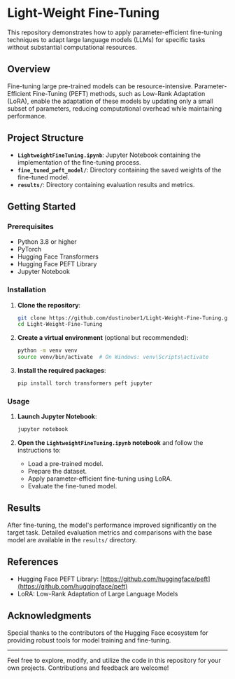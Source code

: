 # Light-Weight Fine-Tuning

This repository demonstrates how to apply parameter-efficient fine-tuning techniques to adapt large language models (LLMs) for specific tasks without substantial computational resources.

## Overview

Fine-tuning large pre-trained models can be resource-intensive. Parameter-Efficient Fine-Tuning (PEFT) methods, such as Low-Rank Adaptation (LoRA), enable the adaptation of these models by updating only a small subset of parameters, reducing computational overhead while maintaining performance.

## Project Structure

- **`LightweightFineTuning.ipynb`**: Jupyter Notebook containing the implementation of the fine-tuning process.
- **`fine_tuned_peft_model/`**: Directory containing the saved weights of the fine-tuned model.
- **`results/`**: Directory containing evaluation results and metrics.

## Getting Started

### Prerequisites

- Python 3.8 or higher
- PyTorch
- Hugging Face Transformers
- Hugging Face PEFT Library
- Jupyter Notebook

### Installation

1. **Clone the repository**:

   ```bash
   git clone https://github.com/dustinober1/Light-Weight-Fine-Tuning.git
   cd Light-Weight-Fine-Tuning
   ```

2. **Create a virtual environment** (optional but recommended):

   ```bash
   python -m venv venv
   source venv/bin/activate  # On Windows: venv\Scripts\activate
   ```

3. **Install the required packages**:

   ```bash
   pip install torch transformers peft jupyter
   ```

### Usage

1. **Launch Jupyter Notebook**:

   ```bash
   jupyter notebook
   ```

2. **Open the `LightweightFineTuning.ipynb` notebook** and follow the instructions to:

   - Load a pre-trained model.
   - Prepare the dataset.
   - Apply parameter-efficient fine-tuning using LoRA.
   - Evaluate the fine-tuned model.

## Results

After fine-tuning, the model's performance improved significantly on the target task. Detailed evaluation metrics and comparisons with the base model are available in the `results/` directory.

## References

- Hugging Face PEFT Library: [https://github.com/huggingface/peft](https://github.com/huggingface/peft)
- LoRA: Low-Rank Adaptation of Large Language Models

## Acknowledgments

Special thanks to the contributors of the Hugging Face ecosystem for providing robust tools for model training and fine-tuning.

---

Feel free to explore, modify, and utilize the code in this repository for your own projects. Contributions and feedback are welcome! 
